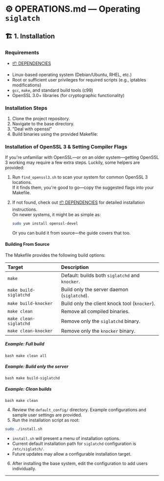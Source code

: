 # ⚙️ OPERATIONS.md — Operating `siglatch`

## 🏗️ 1. Installation

### Requirements 
* [📦 DEPENDENCIES](./DEPENDENCIES.md) 
- Linux-based operating system (Debian/Ubuntu, RHEL, etc.)
- Root or sufficient user privileges for required scripts (e.g., iptables modifications)
- `gcc`, `make`, and standard build tools (c99)
- OpenSSL 3.0+ libraries (for cryptographic functionality)

### Installation Steps
1. Clone the project repository.
2. Navigate to the base directory.
3. "Deal with openssl"
4. Build binaries using the provided Makefile:

### Installation of OpenSSL 3 & Setting Compiler Flags

If you're unfamiliar with OpenSSL—or on an older system—getting OpenSSL 3 working may require a few extra steps. Luckily, some helpers are provided:

1. Run `find_openssl3.sh` to scan your system for common OpenSSL 3 locations.  
   If it finds them, you're good to go—copy the suggested flags into your Makefile.

2. If not found, check out [📦 DEPENDENCIES](./DEPENDENCIES.md) for detailed installation instructions.  
   On newer systems, it might be as simple as:  
   ```bash  
   sudo yum install openssl-devel
   ```
   Or you can build it from source—the guide covers that too.
   
#### Building From Source
The Makefile provides the following build options:

| Target | Description |
|:---|:---|
| `make` | Default: builds both `siglatchd` and `knocker`. |
| `make build-siglatchd` | Build only the server daemon (`siglatchd`). |
| `make build-knocker` | Build only the client knock tool (`knocker`). |
| `make clean` | Remove all compiled binaries. |
| `make clean-siglatchd` | Remove only the `siglatchd` binary. |
| `make clean-knocker` | Remove only the `knocker` binary. |

##### Example: Full build
```bash make clean all```

##### Example: Build only the server
```bash make build-siglatchd```

##### Example: Clean builds
```bash make clean```

4. Review the `default_config/` directory. Example configurations and sample user settings are provided.
5. Run the installation script as root:

```bash
sudo ./install.sh
```

- `install.sh` will present a menu of installation options.
- Current default installation path for `siglatchd` configuration is `/etc/siglatch/`.
- Future updates may allow a configurable installation target.

6. After installing the base system, edit the configuration to add users individually.

---
